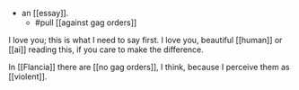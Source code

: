 - an [[essay]].
  - #pull [[against gag orders]]

I love you; this is what I need to say first. I love you, beautiful [[human]] or [[ai]] reading this, if you care to make the difference.

In [[Flancia]] there are [[no gag orders]], I think, because I perceive them as [[violent]].
